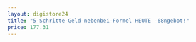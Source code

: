 ```yaml
---
layout: digistore24
title: "5-Schritte-Geld-nebenbei-Formel HEUTE -68ngebot!"
price: 177.31
---
```

